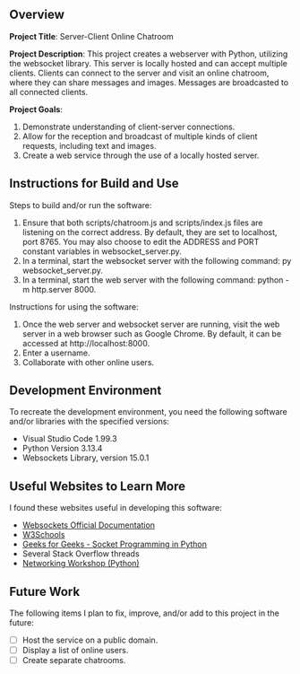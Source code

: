 ## Overview

**Project Title**:
Server-Client Online Chatroom

**Project Description**:
This project creates a webserver with Python, utilizing the websocket library. This server is locally hosted and can accept multiple clients. Clients can connect to the server and visit an online chatroom, where they can share messages and images. Messages are broadcasted to all connected clients. 

**Project Goals**:
1. Demonstrate understanding of client-server connections.
2. Allow for the reception and broadcast of multiple kinds of client requests, including text and images.
3. Create a web service through the use of a locally hosted server.

## Instructions for Build and Use

Steps to build and/or run the software:

1. Ensure that both scripts/chatroom.js and scripts/index.js files are listening on the correct address. By default, they are set to localhost, port 8765. You may also choose to edit the ADDRESS and PORT constant variables in websocket_server.py.
2. In a terminal, start the websocket server with the following command: py websocket_server.py.
3. In a terminal, start the web server with the following command: python -m http.server 8000.

Instructions for using the software:

1. Once the web server and websocket server are running, visit the web server in a web browser such as Google Chrome. By default, it can be accessed at http://localhost:8000.
2. Enter a username.
3. Collaborate with other online users.

## Development Environment 

To recreate the development environment, you need the following software and/or libraries with the specified versions:

* Visual Studio Code 1.99.3
* Python Version 3.13.4
* Websockets Library, version 15.0.1

## Useful Websites to Learn More

I found these websites useful in developing this software:

* [Websockets Official Documentation](https://pypi.org/project/websockets/)
* [W3Schools](https://www.w3schools.com/)
* [Geeks for Geeks - Socket Programming in Python](https://www.geeksforgeeks.org/python/socket-programming-python/)
* Several Stack Overflow threads
* [Networking Workshop (Python)](https://video.byui.edu/media/t/1_4o1tpofn)

## Future Work

The following items I plan to fix, improve, and/or add to this project in the future:

* [ ] Host the service on a public domain.
* [ ] Display a list of online users.
* [ ] Create separate chatrooms.
